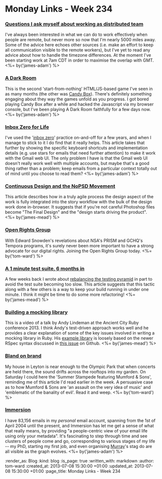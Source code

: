 Monday Links - Week 234
============

### [Questions I ask myself about working as distributed team](http://joel.is/post/54284926855/questions-i-ask-myself-about-working-as-distributed)

I've always been interested in what we can do to work effectively when people are remote, but never more so now that I'm nearly 5000 miles away. Some of the advice here echoes other sources (i.e. make an effort to keep all communication visible to the remote workers), but I've yet to read any advice about how to handle the timezone differences. At the moment I've been starting work at 7am CDT in order to maximise the overlap with GMT. <%= by('james-adam') %>


### [A Dark Room](http://adarkroom.doublespeakgames.com/)

This is the second 'start-from-nothing' HTML/JS-based game I've seen in as many months (the other was [Candy Box](http://candies.aniwey.net/)). There's definitely something engaging about they way the games unfold as you progress. I got bored playing Candy Box after a while and hacked the Javascript via my browser console, but I've been playing A Dark Room faithfully for a few days now. <%= by('james-adam') %>


### [Inbox Zero for Life](http://xph.us/2013/01/22/inbox-zero-for-life.html)

I've used the '[inbox zero](http://inboxzero.com/)' practice on-and-off for a few years, and when I manage to stick to it I do find that it really helps. This article takes that further by showing the specific keyboard shortcuts and implementation details (e.g. use stars for emails that need further attention) to make it work with the Gmail web UI. The only problem I have is that the Gmail web UI doesn't really work well with multiple accounts, but maybe that's a good thing rather than a problem; keep emails from a particular context totally out of mind until you choose to read them? <%= by('james-adam') %>


### [Continuous Design and the NoPSD Movement](http://thoughtworks.github.io/p2/issue02/continuous-design.html)

This article describes how in a truly agile process the design aspect of the work is fully integrated into the story workflow with the bulk of the design work done in-browser. It suggests that if you're not careful Photoshop files become "The Final Design" and the "design starts driving the product". <%= by('james-mead') %>


### [Open Rights Group](http://www.openrightsgroup.org/)

With Edward Snowden's revelations about NSA's PRISM and GCHQ's Tempora programs, it's surely never been more important to have a strong advocate for our digital rights.  Joining the Open Rights Group today. <%= by('tom-ward') %>


### [A 1 minute test suite, 6 months in](http://pivotallabs.com/a-1-minute-test-suite-6-months-in/)

A few weeks back I wrote about [rebalancing the testing pyramid](/week-229#rebalancing-the-testing-pyramid) in part to avoid the test suite becoming too slow. This article suggests that this tactic along with a few others is a way to keep your build running in under one minute. I think it might be time to do some more refactoring! <%= by('james-mead') %>


### [Building a mocking library](https://www.youtube.com/watch?v=2aYdtS7FZJA)

This is a video of a talk by Andy Lindeman at the Ancient City Ruby conference 2013. I think Andy's test-driven approach works well and he provides a clear explanation of some of the key issues involved in writing a mocking library in Ruby. His [example library](https://github.com/alindeman/ancient_mock) is loosely based on the newer RSpec syntax discussed in [this issue](https://github.com/rspec/rspec-mocks/issues/153) on Github. <%= by('james-mead') %>


### [Bland on brand](http://zenbullets.com/blog/?p=1738)

My house in Leyton is near enough to the Olympic Park that when concerts are held there, the sound drifts across the rooftops into my garden.  On Saturday I could here the 'Summer Stampede featuring Mumford & Sons', reminding me of this article I'd read earlier in the week.  A persuasive case as to how Mumford & Sons are 'an assault on the very idea of music' and 'emblematic of the banality of evil'.  Read it and weep.  <%= by('tom-ward') %>


### [Immersion](https://immersion.media.mit.edu/)

I have 83,156 emails in my *personal* email account, spanning from the 1st of April 2004 until the present, and Immersion has let me get a sense of what that really means, by providing "a people-centric view of your email life using only your metadata". It's fascinating to step through time and see clusters of people come and go, corresponding to various stages of my life -- my PhD, starting my first job, and even organising [Murray](http://h-lame.com)'s stag do are all visible as the graph evolves. <%= by('james-adam') %>


:render_as: Blog
:kind: blog
:is_page: true
:written_with: markdown
:author: tom-ward
:created_at: 2013-07-08 15:30:00 +01:00
:updated_at: 2013-07-08 15:30:00 +01:00
:page_title: Monday Links - Week 234
